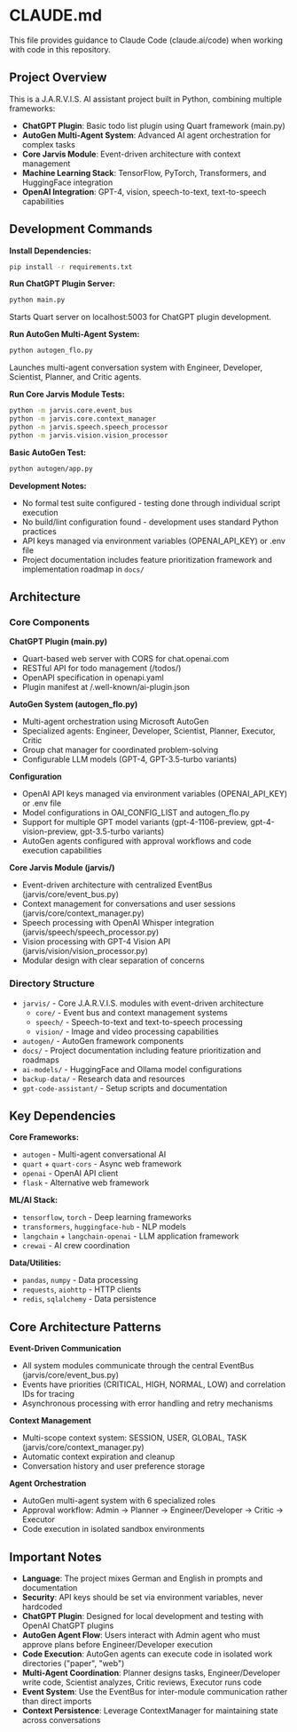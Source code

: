 # CLAUDE.md

This file provides guidance to Claude Code (claude.ai/code) when working with code in this repository.

## Project Overview

This is a J.A.R.V.I.S. AI assistant project built in Python, combining multiple frameworks:
- **ChatGPT Plugin**: Basic todo list plugin using Quart framework (main.py)
- **AutoGen Multi-Agent System**: Advanced AI agent orchestration for complex tasks
- **Core Jarvis Module**: Event-driven architecture with context management
- **Machine Learning Stack**: TensorFlow, PyTorch, Transformers, and HuggingFace integration
- **OpenAI Integration**: GPT-4, vision, speech-to-text, text-to-speech capabilities

## Development Commands

**Install Dependencies:**
```bash
pip install -r requirements.txt
```

**Run ChatGPT Plugin Server:**
```bash
python main.py
```
Starts Quart server on localhost:5003 for ChatGPT plugin development.

**Run AutoGen Multi-Agent System:**
```bash
python autogen_flo.py
```
Launches multi-agent conversation system with Engineer, Developer, Scientist, Planner, and Critic agents.

**Run Core Jarvis Module Tests:**
```bash
python -m jarvis.core.event_bus
python -m jarvis.core.context_manager
python -m jarvis.speech.speech_processor
python -m jarvis.vision.vision_processor
```

**Basic AutoGen Test:**
```bash
python autogen/app.py
```

**Development Notes:**
- No formal test suite configured - testing done through individual script execution
- No build/lint configuration found - development uses standard Python practices
- API keys managed via environment variables (OPENAI_API_KEY) or .env file
- Project documentation includes feature prioritization framework and implementation roadmap in `docs/`

## Architecture

### Core Components

**ChatGPT Plugin (main.py)**
- Quart-based web server with CORS for chat.openai.com
- RESTful API for todo management (/todos/<username>)
- OpenAPI specification in openapi.yaml
- Plugin manifest at /.well-known/ai-plugin.json

**AutoGen System (autogen_flo.py)**
- Multi-agent orchestration using Microsoft AutoGen
- Specialized agents: Engineer, Developer, Scientist, Planner, Executor, Critic
- Group chat manager for coordinated problem-solving
- Configurable LLM models (GPT-4, GPT-3.5-turbo variants)

**Configuration**
- OpenAI API keys managed via environment variables (OPENAI_API_KEY) or .env file
- Model configurations in OAI_CONFIG_LIST and autogen_flo.py
- Support for multiple GPT model variants (gpt-4-1106-preview, gpt-4-vision-preview, gpt-3.5-turbo variants)
- AutoGen agents configured with approval workflows and code execution capabilities

**Core Jarvis Module (jarvis/)**
- Event-driven architecture with centralized EventBus (jarvis/core/event_bus.py)
- Context management for conversations and user sessions (jarvis/core/context_manager.py)
- Speech processing with OpenAI Whisper integration (jarvis/speech/speech_processor.py)
- Vision processing with GPT-4 Vision API (jarvis/vision/vision_processor.py)
- Modular design with clear separation of concerns

### Directory Structure

- `jarvis/` - Core J.A.R.V.I.S. modules with event-driven architecture
  - `core/` - Event bus and context management systems
  - `speech/` - Speech-to-text and text-to-speech processing
  - `vision/` - Image and video processing capabilities
- `autogen/` - AutoGen framework components
- `docs/` - Project documentation including feature prioritization and roadmaps
- `ai-models/` - HuggingFace and Ollama model configurations
- `backup-data/` - Research data and resources
- `gpt-code-assistant/` - Setup scripts and documentation

## Key Dependencies

**Core Frameworks:**
- `autogen` - Multi-agent conversational AI
- `quart` + `quart-cors` - Async web framework
- `openai` - OpenAI API client
- `flask` - Alternative web framework

**ML/AI Stack:**
- `tensorflow`, `torch` - Deep learning frameworks
- `transformers`, `huggingface-hub` - NLP models
- `langchain` + `langchain-openai` - LLM application framework
- `crewai` - AI crew coordination

**Data/Utilities:**
- `pandas`, `numpy` - Data processing
- `requests`, `aiohttp` - HTTP clients
- `redis`, `sqlalchemy` - Data persistence

## Core Architecture Patterns

**Event-Driven Communication**
- All system modules communicate through the central EventBus (jarvis/core/event_bus.py)
- Events have priorities (CRITICAL, HIGH, NORMAL, LOW) and correlation IDs for tracing
- Asynchronous processing with error handling and retry mechanisms

**Context Management**
- Multi-scope context system: SESSION, USER, GLOBAL, TASK (jarvis/core/context_manager.py)
- Automatic context expiration and cleanup
- Conversation history and user preference storage

**Agent Orchestration**
- AutoGen multi-agent system with 6 specialized roles
- Approval workflow: Admin → Planner → Engineer/Developer → Critic → Executor
- Code execution in isolated sandbox environments

## Important Notes

- **Language**: The project mixes German and English in prompts and documentation
- **Security**: API keys should be set via environment variables, never hardcoded
- **ChatGPT Plugin**: Designed for local development and testing with OpenAI ChatGPT plugins
- **AutoGen Agent Flow**: Users interact with Admin agent who must approve plans before Engineer/Developer execution
- **Code Execution**: AutoGen agents can execute code in isolated work directories ("paper", "web")
- **Multi-Agent Coordination**: Planner designs tasks, Engineer/Developer write code, Scientist analyzes, Critic reviews, Executor runs code
- **Event System**: Use the EventBus for inter-module communication rather than direct imports
- **Context Persistence**: Leverage ContextManager for maintaining state across conversations